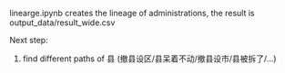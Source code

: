 linearge.ipynb creates the lineage of administrations, the result is output_data/result_wide.csv

Next step: 
1) find different paths of 县 (撤县设区/县呆着不动/撤县设市/县被拆了/...)